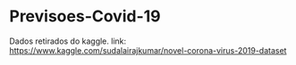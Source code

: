 # Previsoes-Covid-19
Dados retirados do kaggle. 
link: https://www.kaggle.com/sudalairajkumar/novel-corona-virus-2019-dataset
